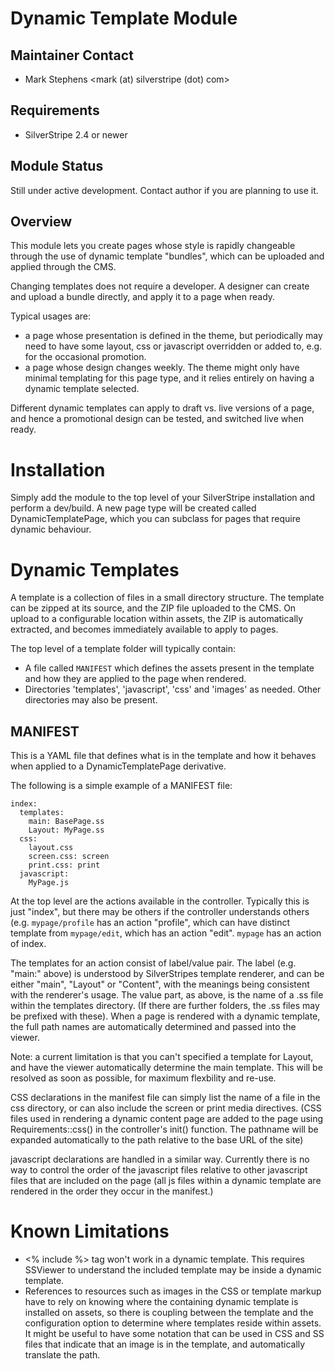 # Dynamic Template Module

## Maintainer Contact

* Mark Stephens
  <mark (at) silverstripe (dot) com>

## Requirements

* SilverStripe 2.4 or newer

## Module Status

Still under active development. Contact author if you are planning to use it.

## Overview

This module lets you create pages whose style is rapidly changeable through
the use of dynamic template "bundles", which can be uploaded and applied
through the CMS.

Changing templates does not require a developer. A designer can create and
upload a bundle directly, and apply it to a page when ready.

Typical usages are:

* a page whose presentation is defined in the theme, but periodically may
  need to have some layout, css or javascript overridden or added to, e.g.
  for the occasional promotion.
* a page whose design changes weekly. The theme might only have minimal
  templating for this page type, and it relies entirely on having a dynamic
  template selected.

Different dynamic templates can apply to draft vs. live versions of a page,
and hence a promotional design can be tested, and switched live when ready.

# Installation

Simply add the module to the top level of your SilverStripe installation and
perform a dev/build. A new page type will be created called DynamicTemplatePage,
which you can subclass for pages that require dynamic behaviour.

# Dynamic Templates

A template is a collection of files in a small directory structure. The template
can be zipped at its source, and the ZIP file uploaded to the CMS. On upload to
a configurable location within assets, the ZIP is automatically extracted, and
becomes immediately available to apply to pages.

The top level of a template folder will typically contain:

* A file called `MANIFEST` which defines the assets present in the template
  and how they are applied to the page when rendered.
* Directories 'templates', 'javascript', 'css' and 'images' as needed. Other
  directories may also be present.


## MANIFEST

This is a YAML file that defines what is in the template and how it behaves
when applied to a DynamicTemplatePage derivative.

The following is a simple example of a MANIFEST file:

~~~ {php}
index:
  templates:
    main: BasePage.ss
    Layout: MyPage.ss
  css:
    layout.css
    screen.css: screen
    print.css: print
  javascript:
    MyPage.js
~~~

At the top level are the actions available in the controller. Typically
this is just "index", but there may be others if the controller understands
others (e.g. `mypage/profile` has an action "profile", which can have distinct
template from `mypage/edit`, which has an action "edit". `mypage` has an action
of index.

The templates for an action consist of label/value pair. The label (e.g. "main:"
above) is understood by SilverStripes template renderer, and can be either
"main", "Layout" or "Content", with the meanings being consistent with the
renderer's usage. The value part, as above, is the name of a .ss file within
the templates directory. (If there are further folders, the .ss files may
be prefixed with these). When a page is rendered with a dynamic template,
the full path names are automatically determined and passed into the viewer.

Note: a current limitation is that you can't specified a template for Layout,
and have the viewer automatically determine the main template. This will be
resolved as soon as possible, for maximum flexbility and re-use.

CSS declarations in the manifest file can simply list the name of a file in
the css directory, or can also include the screen or print media directives.
(CSS files used in rendering a dynamic content page are added to the page
using Requirements::css() in the controller's init() function. The pathname
will be expanded automatically to the path relative to the base URL of the
site)

javascript declarations are handled in a similar way. Currently there is no way
to control the order of the javascript files relative to other javascript
files that are included on the page (all js files within a dynamic template
are rendered in the order they occur in the manifest.)

# Known Limitations

* <% include %> tag won't work in a dynamic template. This requires
  SSViewer to understand the included template may be inside a dynamic
  template.
* References to resources such as images in the CSS or template markup have
  to rely on knowing where the containing dynamic template is installed on
  assets, so there is coupling between the template and the configuration
  option to determine where templates reside within assets. It might be useful
  to have some notation that can be used in CSS and SS files that indicate
  that an image is in the template, and automatically translate the path.